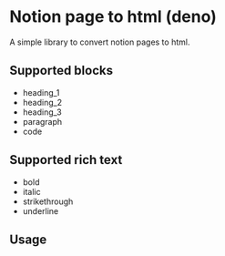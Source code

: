 # Notion page to html (deno)

A simple library to convert notion pages to html.

## Supported blocks

- heading_1
- heading_2
- heading_3
- paragraph
- code

## Supported rich text

- bold
- italic
- strikethrough
- underline

## Usage
